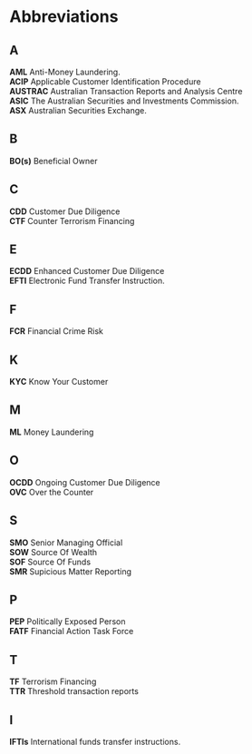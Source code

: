 # Abbreviations 
## A
**AML** Anti-Money Laundering.  
**ACIP** Applicable Customer Identification Procedure  
**AUSTRAC** Australian Transaction Reports and Analysis Centre  
**ASIC** The Australian Securities and Investments Commission.  
**ASX** Australian Securities Exchange.  

## B
**BO(s)** Beneficial Owner

## C
**CDD** Customer Due Diligence  
**CTF** Counter Terrorism Financing  

## E
**ECDD** Enhanced Customer Due Diligence  
**EFTI** Electronic Fund Transfer Instruction.  

## F
**FCR** Financial Crime Risk  

## K
**KYC** Know Your Customer  

## M
**ML** Money Laundering  

## O
**OCDD** Ongoing Customer Due Diligence  
**OVC** Over the Counter  


## S
**SMO** Senior Managing Official  
**SOW** Source Of Wealth  
**SOF** Source Of Funds  
**SMR** Supicious Matter Reporting  

## P
**PEP** Politically Exposed Person  
**FATF** Financial Action Task Force  

## T
**TF**  Terrorism Financing  
**TTR** Threshold transaction reports

## I
**IFTIs** International funds transfer instructions.  
